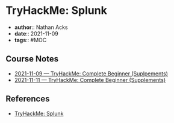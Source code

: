 # TryHackMe: Splunk

* **author**:: Nathan Acks
* **date**:: 2021-11-09
* **tags**:: #MOC

## Course Notes

* [2021-11-09 — TryHackMe: Complete Beginner (Suplpements)](../log/2021-11-09-tryhackme-complete-beginner-supplements.md)
* [2021-11-11 — TryHackMe: Complete Beginner (Supplements)](../log/2021-11-11-tryhackme-complete-beginner-supplements.md)

## References

* [TryHackMe: Splunk](https://tryhackme.com/room/bpsplunk)
